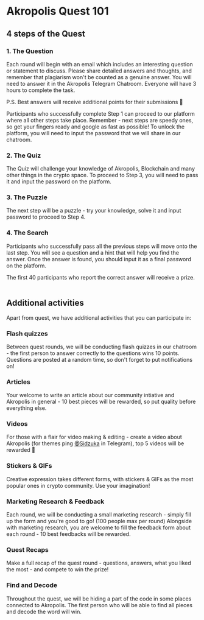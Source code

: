 ﻿# Akropolis Quest 101

## 4 steps of the Quest

### 1\. The Question

Each round will begin with an email which includes an interesting question or statement to discuss. Please share detailed answers and thoughts, and remember that plagiarism won't be counted as a genuine answer. You will need to answer it in the Akropolis Telegram Chatroom. Everyone will have 3 hours to complete the task. 

P.S. Best answers will receive additional points for their submissions 👀

Participants who successfully complete Step 1 can proceed to our platform where all other steps take place. Remember - next steps are speedy ones, so get your fingers ready and google as fast as possible!
To unlock the platform, you will need to input the password that we will share in our chatroom.

### 2\. The Quiz

The Quiz will challenge your knowledge of Akropolis, Blockchain and many other things in the crypto space. To proceed to Step 3, you will need to pass it and input the password on the platform. 

### 3\. The Puzzle

The next step will be a puzzle - try your knowledge, solve it and input password to proceed to Step 4.

### 4\. The Search

Participants who successfully pass all the previous steps will move onto the last step. You will see a question and a hint that will help you find the answer. Once the answer is found, you should input it as a final password on the platform.

The first 40 participants who report the correct answer will receive a prize.
<br/>
<br/>

## Additional activities

Apart from quest, we have additional activities that you can participate in:

### Flash quizzes
Between quest rounds, we will be conducting flash quizzes in our chatroom - the first person to answer correctly to the questions wins 10 points. Questions are posted at a random time, so don't forget to put notifications on!

### Articles
Your welcome to write an article about our community intiative and Akropolis in general - 10 best pieces will be rewarded, so put quality before everything else.

### Videos
For those with a flair for video making & editing - create a video about Akropolis (for themes ping [@Sidzuka](t.me/Sidzuka) in Telegram), top 5 videos will be rewarded 🙂

### Stickers & GIFs
Creative expression takes different forms, with stickers & GIFs as the most popular ones in crypto community. Use your imagination!

### Marketing Research & Feedback
Each round, we will be conducting a small marketing research - simply fill up the form and you're good to go! (100 people max per round)
Alongside with marketing research, you are welcome to fill the feedback form about each round - 10 best feedbacks will be rewarded.

### Quest Recaps
Make a full recap of the quest round - questions, answers, what you liked the most - and compete to win the prize! 

### Find and Decode
Throughout the quest, we will be hiding a part of the code in some places connected to Akropolis. The first person who will be able to find all pieces and decode the word will win.